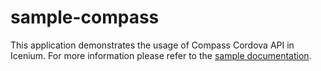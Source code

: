 sample-compass
==============

This application demonstrates the usage of Compass Cordova API in Icenium. For more information please refer to the [sample documentation](http://docs.icenium.com/sample-apps/sample-compass).
